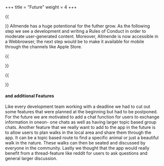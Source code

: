 +++
title = "Future"
weight = 4
+++

{{<section title="So, what's next?">}}
Allmende has a huge potentional for the futher grow. As the following step we see a development and writing a Rules of Conduct in order to moderate user-generated content. Moreover, Allmende is now accessible in a Webbrowser, the next step would be to make it available for mobile through the channels like Apple Store.

{{</section>}}

{{<section title="Additional Features">}}
####  and additional Features
Like every development team working with a deadline we had to cut out some
features that were planned at the beginning but had to be postponed. For the future
we are motivated to add a chat function for users to exchange information in oneon-
one chats as well as having larger topic based group chats. Another feature that
we really want to add to the app in the future is to allow users to plan walks in the
local area and share them through the app. It can be a topic based route to find a
specific animal or just a beautiful walk in the nature. These walks can then be
seated and discussed by everyone in the community. Lastly we thought that the app
would really benefit from a thread-feature like reddit for users to ask questions and
general larger discussion.